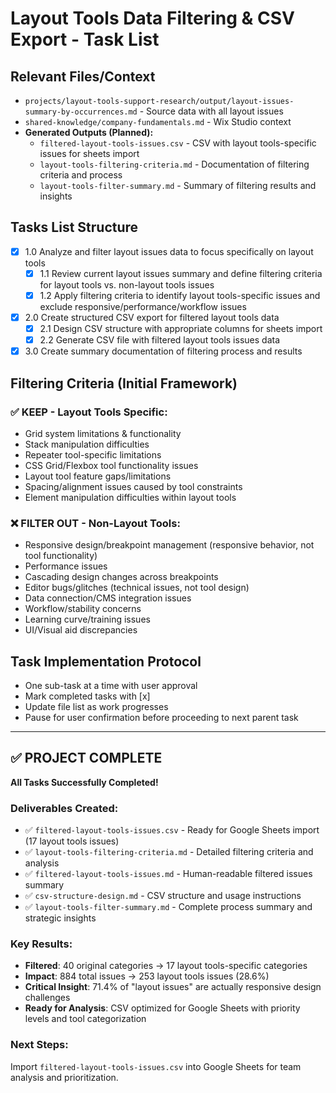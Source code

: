 # Layout Tools Data Filtering & CSV Export - Task List

## Relevant Files/Context
- `projects/layout-tools-support-research/output/layout-issues-summary-by-occurrences.md` - Source data with all layout issues
- `shared-knowledge/company-fundamentals.md` - Wix Studio context
- **Generated Outputs (Planned):**
  - `filtered-layout-tools-issues.csv` - CSV with layout tools-specific issues for sheets import
  - `layout-tools-filtering-criteria.md` - Documentation of filtering criteria and process
  - `layout-tools-filter-summary.md` - Summary of filtering results and insights

## Tasks List Structure

- [x] 1.0 Analyze and filter layout issues data to focus specifically on layout tools
    - [x] 1.1 Review current layout issues summary and define filtering criteria for layout tools vs. non-layout tools issues
    - [x] 1.2 Apply filtering criteria to identify layout tools-specific issues and exclude responsive/performance/workflow issues

- [x] 2.0 Create structured CSV export for filtered layout tools data  
    - [x] 2.1 Design CSV structure with appropriate columns for sheets import
    - [x] 2.2 Generate CSV file with filtered layout tools issues data

- [x] 3.0 Create summary documentation of filtering process and results

## Filtering Criteria (Initial Framework)

### ✅ **KEEP - Layout Tools Specific:**
- Grid system limitations & functionality
- Stack manipulation difficulties  
- Repeater tool-specific limitations
- CSS Grid/Flexbox tool functionality issues
- Layout tool feature gaps/limitations
- Spacing/alignment issues caused by tool constraints
- Element manipulation difficulties within layout tools

### ❌ **FILTER OUT - Non-Layout Tools:**
- Responsive design/breakpoint management (responsive behavior, not tool functionality)
- Performance issues
- Cascading design changes across breakpoints
- Editor bugs/glitches (technical issues, not tool design)
- Data connection/CMS integration issues
- Workflow/stability concerns
- Learning curve/training issues
- UI/Visual aid discrepancies

## Task Implementation Protocol
- One sub-task at a time with user approval
- Mark completed tasks with [x]
- Update file list as work progresses
- Pause for user confirmation before proceeding to next parent task

---

## ✅ PROJECT COMPLETE

**All Tasks Successfully Completed!**

### Deliverables Created:
- ✅ `filtered-layout-tools-issues.csv` - Ready for Google Sheets import (17 layout tools issues)
- ✅ `layout-tools-filtering-criteria.md` - Detailed filtering criteria and analysis  
- ✅ `filtered-layout-tools-issues.md` - Human-readable filtered issues summary
- ✅ `csv-structure-design.md` - CSV structure and usage instructions  
- ✅ `layout-tools-filter-summary.md` - Complete process summary and strategic insights

### Key Results:
- **Filtered**: 40 original categories → 17 layout tools-specific categories
- **Impact**: 884 total issues → 253 layout tools issues (28.6%)
- **Critical Insight**: 71.4% of "layout issues" are actually responsive design challenges
- **Ready for Analysis**: CSV optimized for Google Sheets with priority levels and tool categorization

### Next Steps:
Import `filtered-layout-tools-issues.csv` into Google Sheets for team analysis and prioritization. 